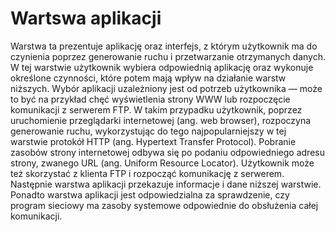 # Wartswa aplikacji
Warstwa ta prezentuje aplikację oraz interfejs, z którym użytkownik ma do czynienia poprzez
generowanie ruchu i przetwarzanie otrzymanych danych. W tej warstwie użytkownik wybiera
odpowiednią aplikację oraz wykonuje określone czynności, które potem mają wpływ na działanie
warstw niższych. Wybór aplikacji uzależniony jest od potrzeb użytkownika — może to być
na przykład chęć wyświetlenia strony WWW lub rozpoczęcie komunikacji z serwerem FTP.
W takim przypadku użytkownik, poprzez uruchomienie przeglądarki internetowej (ang. web
browser), rozpoczyna generowanie ruchu, wykorzystując do tego najpopularniejszy w tej warstwie
protokół HTTP (ang. Hypertext Transfer Protocol). Pobranie zasobów strony internetowej odbywa
się po podaniu odpowiedniego adresu strony, zwanego URL (ang. Uniform Resource Locator).
Użytkownik może też skorzystać z klienta FTP i rozpocząć komunikację z serwerem. Następnie
warstwa aplikacji przekazuje informacje i dane niższej warstwie. Ponadto warstwa aplikacji jest
odpowiedzialna za sprawdzenie, czy program sieciowy ma zasoby systemowe odpowiednie do obsłużenia
całej komunikacji.